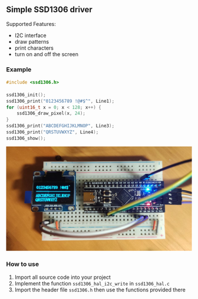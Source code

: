 ## Simple SSD1306 driver

Supported Features:

- I2C interface
- draw patterns
- print characters
- turn on and off the screen

### Example

```c
#include <ssd1306.h>

ssd1306_init();
ssd1306_print("0123456789 !@#$^", Line1);
for (uint16_t x = 0; x < 128; x++) {
    ssd1306_draw_pixel(x, 24);
}
ssd1306_print("ABCDEFGHIJKLMNOP", Line3);
ssd1306_print("QRSTUVWXYZ", Line4);
ssd1306_show();
```

<img src=".assets/image-20220719023923524.png" alt="image-20220719023923524" style="zoom:50%;" />

### How to use

1. Import all source code into your project
2. Implement the function `ssd1306_hal_i2c_write` in `ssd1306_hal.c`
3. Import the header file `ssd1306.h` then use the functions provided there